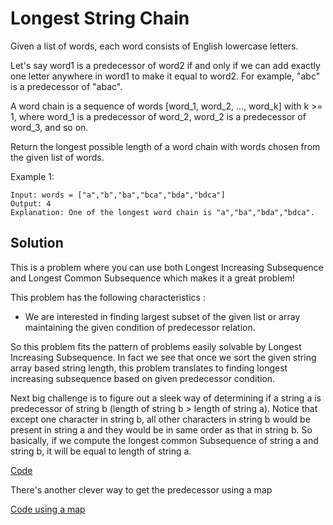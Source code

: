 # Longest String Chain

Given a list of words, each word consists of English lowercase letters.

Let's say word1 is a predecessor of word2 if and only if we can add exactly one letter anywhere in word1 to make it equal to word2. For example, "abc" is a predecessor of "abac".

A word chain is a sequence of words \[word\_1, word\_2, ..., word\_k\] with k &gt;= 1, where word\_1 is a predecessor of word\_2, word\_2 is a predecessor of word\_3, and so on.

Return the longest possible length of a word chain with words chosen from the given list of words.

Example 1:

```text
Input: words = ["a","b","ba","bca","bda","bdca"]
Output: 4
Explanation: One of the longest word chain is "a","ba","bda","bdca".
```

## Solution

This is a problem where you can use both Longest Increasing Subsequence and Longest Common Subsequence which makes it a great problem!

This problem has the following characteristics :

* We are interested in finding largest subset of the given list or array maintaining the given condition of predecessor relation.

So this problem fits the pattern of problems easily solvable by Longest Increasing Subsequence. In fact we see that once we sort the given string array based string length, this problem translates to finding longest increasing subsequence based on given predecessor condition.

Next big challenge is to figure out a sleek way of determining if a string a is predecessor of string b \(length of string b &gt; length of string a\). Notice that except one character in string b, all other characters in string b would be present in string a and they would be in same order as that in string b. So basically, if we compute the longest common Subsequence of string a and string b, it will be equal to length of string a.

[Code](https://github.com/vedantb/DP-Interviews/tree/746642c4896349114c442abf9ed439d6490a8193/Longest-String-Chain/longest-string-chain.js)

There's another clever way to get the predecessor using a map

[Code using a map](https://github.com/vedantb/DP-Interviews/tree/746642c4896349114c442abf9ed439d6490a8193/Notes/Longest-String-Chain/longest-string-chain-2.js)

